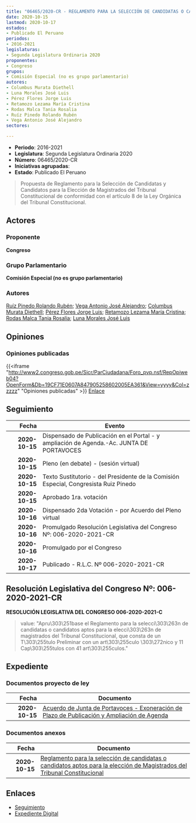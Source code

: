 ```yaml
---
title: "06465/2020-CR - REGLAMENTO PARA LA SELECCIÓN DE CANDIDATAS O CANDIDATOS APTOS PARA LA ELECCIÓN DE MAGISTRADOS DEL TRIBUNAL CONSTITUCIONAL"
date: 2020-10-15
lastmod: 2020-10-17
estados:
- Publicado El Peruano
periodos:
- 2016-2021
legislaturas:
- Segunda Legislatura Ordinaria 2020
proponentes:
- Congreso
grupos:
- Comisión Especial (no es grupo parlamentario)
autores:
- Columbus Murata Diethell
- Luna Morales José Luis
- Pérez Flores Jorge Luis
- Retamozo Lezama María Cristina
- Rodas Malca Tania Rosalia
- Ruíz Pinedo Rolando Rubén
- Vega Antonio José Alejandro
sectores:

---
```

- **Periodo**: 2016-2021
- **Legislatura**: Segunda Legislatura Ordinaria 2020
- **Número**: 06465/2020-CR
- **Iniciativas agrupadas**: 
- **Estado**: Publicado El Peruano

> Propuesta de Reglamento para la Selección de Candidatas y Candidatos para la Elección de Magistrados del Tribunal Constitucional de conformidad con el artículo 8 de la Ley Orgánica del Tribunal Constitucional.


## Actores

### Proponente

**Congreso**

### Grupo Parlamentario

**Comisión Especial (no es grupo parlamentario)**

### Autores

[Ruíz Pinedo Rolando Rubén](mailto:mailto:rruiz@congreso.gob.pe); [Vega Antonio José Alejandro](mailto:mailto:jvegaa@congreso.gob.pe); [Columbus Murata Diethell](mailto:mailto:dcolumbus@congreso.gob.pe); [Pérez Flores Jorge Luis](mailto:mailto:jperezf@congreso.gob.pe); [Retamozo Lezama María Cristina](mailto:mailto:mretamozo@congreso.gob.pe); [Rodas Malca Tania Rosalia](mailto:mailto:trodas@congreso.gob.pe); [Luna Morales José Luis](mailto:mailto:jlunam@congreso.gob.pe)

## Opiniones

### Opiniones publicadas

{{<iframe "http://www2.congreso.gob.pe/Sicr/ParCiudadana/Foro_pvp.nsf/RepOpiweb04?OpenForm&Db=19CF71E0607A847905258602005EA361&View=yyyy&Col=zzzzz" "Opiniones publicadas" >}}
[Enlace](http://www2.congreso.gob.pe/Sicr/ParCiudadana/Foro_pvp.nsf/RepOpiweb04?OpenForm&Db=19CF71E0607A847905258602005EA361&View=yyyy&Col=zzzzz)


## Seguimiento

| Fecha | Evento |
|------:|--------|
| **2020-10-15** | Dispensado de Publicación en el Portal - y ampliación de Agenda.-Ac. JUNTA DE PORTAVOCES |
| **2020-10-15** | Pleno (en debate) - (sesión virtual) |
| **2020-10-15** | Texto Sustitutorio - del Presidente de la Comisión Especial, Congresista Ruiz Pinedo |
| **2020-10-15** | Aprobado 1ra. votación |
| **2020-10-16** | Dispensado 2da Votación - por Acuerdo del Pleno virtual |
| **2020-10-16** | Promulgado Resolución Legislativa del Congreso Nº: 006-2020-2021-CR |
| **2020-10-16** | Promulgado por el Congreso |
| **2020-10-17** | Publicado - R.L.C. Nº 006-2020-2021-CR |

## Resolución Legislativa del Congreso Nº: 006-2020-2021-CR

**RESOLUCIÓN LEGISLATIVA DEL CONGRESO 006-2020-2021-C**

> value: "Apru\303\251base el Reglamento para la selecci\303\263n de candidatas o candidatos aptos para la elecci\303\263n de magistrados del Tribunal Constitucional, que consta de un T\303\255tulo Preliminar con un art\303\255culo \303\272nico y 11 Cap\303\255tulos con 41 art\303\255culos."


## Expediente

### Documentos proyecto de ley

| Fecha | Documento |
|------:|-----------|
| **2020-10-15** | [Acuerdo de Junta de Portavoces - Exoneración de Plazo de Publicación y Ampliación de Agenda](https://leyes.congreso.gob.pe/Documentos/2016_2021/Acuerdos/Junta_Portavoces/AJP06465-20201015.pdf) |

### Documentos anexos

| Fecha | Documento |
|------:|-----------|
| **2020-10-15** | [Reglamento para la selección de candidatas o candidatos aptos para la elección de Magistrados del Tribunal Constitucional](https://leyes.congreso.gob.pe/Documentos/2016_2021/Proyectos_de_Ley_y_de_Resoluciones_Legislativas/PL06465-20201015.pdf) |

## Enlaces

- [Seguimiento](http://www2.congreso.gob.pe/Sicr/TraDocEstProc/CLProLey2016.nsf/f7fff46988ca05b1052578e100829cc7/6d94d466b30a6b5e05258602005874e9?OpenDocument)
- [Expediente Digital](http://www2.congreso.gob.pe/Sicr/TraDocEstProc/Expvirt_2011.nsf/visbusqptramdoc1621/06465?opendocument)

